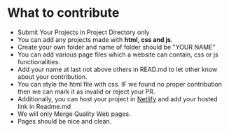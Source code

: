 
# What to contribute

-  Submit Your Projects in Project Directory only
-   You can add any projects made with **html, css and js**. 
-  Create your own folder and name of folder should be  "YOUR NAME"
-   You can add various page files which a website can contain, css or js functionalities.
-   Add your name at last not above others in READ.md to let other know about your contribution.
-   You can style the html file with css. IF we found no proper contribution then we can mark it as invalid or reject your PR.
-   Additionally, you can host your project in [Netlify](https://www.netlify.com) and add your hosted link in Readme.md
-  We will only Merge Quality Web pages.
-  Pages should be nice and clean.
